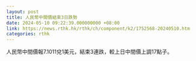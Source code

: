 ```yaml
---
layout: post
title: 人民幣中間價結束3日跌勢
date: 2024-05-10 09:22:39.000000000 +08:00
link: https://news.rthk.hk/rthk/ch/component/k2/1752568-20240510.htm
categories: rthk
---
```


人民幣中間價報7.1011兌1美元，結束3連跌，較上日中間價上調17點子。

